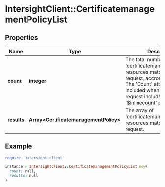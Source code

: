 # IntersightClient::CertificatemanagementPolicyList

## Properties

| Name | Type | Description | Notes |
| ---- | ---- | ----------- | ----- |
| **count** | **Integer** | The total number of &#39;certificatemanagement.Policy&#39; resources matching the request, accross all pages. The &#39;Count&#39; attribute is included when the HTTP GET request includes the &#39;$inlinecount&#39; parameter. | [optional] |
| **results** | [**Array&lt;CertificatemanagementPolicy&gt;**](CertificatemanagementPolicy.md) | The array of &#39;certificatemanagement.Policy&#39; resources matching the request. | [optional] |

## Example

```ruby
require 'intersight_client'

instance = IntersightClient::CertificatemanagementPolicyList.new(
  count: null,
  results: null
)
```

